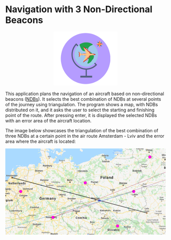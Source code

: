 # Navigation with 3 Non-Directional Beacons

<div align="center">
    <img src="logo.png" width="200px" height="170px">
</div>

This application plans the navigation of an aircraft based on non-directional beacons ([NDBs](https://en.wikipedia.org/wiki/Non-directional_beacon)). It selects the best combination of NDBs at several points of the journey using triangulation. The program shows a map, with NDBs distributed on it, and it asks the user to select the starting and finishing point of the route. After pressing enter, it is displayed the selected NDBs with an error area of the aircraft location.

The image below showcases the triangulation of the best combination of three NDBs at a certain point in the air route Amsterdam - Lviv and the error area where the aircraft is located:

![Img](example.PNG)
